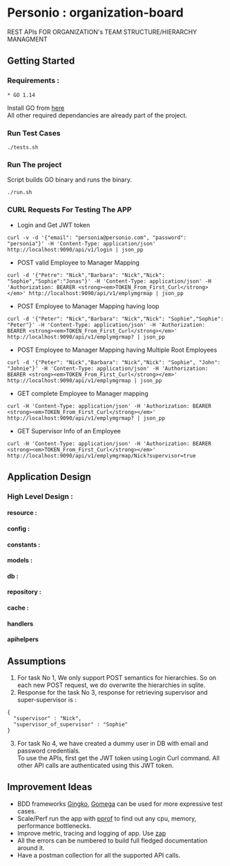 # Personio : organization-board
REST APIs FOR ORGANIZATION's TEAM STRUCTURE/HIERARCHY MANAGMENT

## Getting Started

### Requirements :
```
* GO 1.14
```
Install GO from [here](https://golang.org/dl/) <br/>
All other required dependancies are already part of the project.

### Run Test Cases
```
./tests.sh
```
### Run The project
Script builds GO binary and runs the binary.
```
./run.sh
```
### CURL Requests For Testing The APP
* Login and Get JWT token
```
curl -v -d '{"email": "personia@personio.com", "password": "personia"}' -H 'Content-Type: application/json' http://localhost:9090/api/v1/login | json_pp
```
* POST valid Employee to Manager Mapping
```
curl -d '{"Petre": "Nick","Barbara": "Nick","Nick": "Sophie","Sophie":"Jonas"}' -H 'Content-Type: application/json' -H 'Authorization: BEARER <strong><em>TOKEN_From_First_Curl</strong></em>' http://localhost:9090/api/v1/emplymgrmap | json_pp
```
* POST Employee to Manager Mapping having loop
```
curl -d '{"Peter": "Nick","Barbara": "Nick","Nick": "Sophie","Sophie": "Peter"}' -H 'Content-Type: application/json' -H 'Authorization: BEARER <strong><em>TOKEN_From_First_Curl</strong></em>' http://localhost:9090/api/v1/emplymgrmap? | json_pp
```
* POST Employee to Manager Mapping having Multiple Root Employees
```
curl -d '{"Peter": "Nick","Barbara": "Nick","Nick": "Sophie", "John": "Johnie"}' -H 'Content-Type: application/json' -H 'Authorization: BEARER <strong><em>TOKEN_From_First_Curl</strong></em>' http://localhost:9090/api/v1/emplymgrmap | json_pp
```
* GET complete Employee to Manager mapping
```
curl -H 'Content-Type: application/json' -H 'Authorization: BEARER <strong><em>TOKEN_From_First_Curl</strong></em>' http://localhost:9090/api/v1/emplymgrmap? | json_pp
```
* GET Supervisor Info of an Employee
```
curl -H 'Content-Type: application/json' -H 'Authorization: BEARER <strong><em>TOKEN_From_First_Curl</strong></em>' http://localhost:9090/api/v1/emplymgrmap/Nick?supervisor=true
```

## Application Design

### High Level Design :
#### resource :
#### config :
#### constants :
#### models :
#### db :
#### repository :
#### cache :
#### handlers
#### apihelpers


## Assumptions
1.  For task No 1, We only support POST semantics for hierarchies. So on each new POST request, we do overwrite the hierarchies in sqlite.
2. Response for the task No 3, response for retrieving supervisor and super-supervisor is :
```
{
  "supervisor" : "Nick",
  "supervisor_of_supervisor" : "Sophie"
}
```
3. For task No 4, we have created a dummy user in DB with email and password credentials.<br/> To use the APIs, first get the JWT token using Login Curl command. All other API calls are authenticated using this JWT token.

## Improvement Ideas
* BDD frameworks [Gingko](https://onsi.github.io/ginkgo/), [Gomega](https://onsi.github.io/gomega/) can be used for more expressive test cases.
* Scale/Perf run the app with [pprof](https://blog.golang.org/pprof) to find out any cpu, memory, performance bottlenecks.
* Improve metric, tracing and logging of app. Use [zap](https://github.com/uber-go/zap)
* All the errors can be numbered to build full fledged documentation around it.
* Have a postman collection for all the supported API calls.